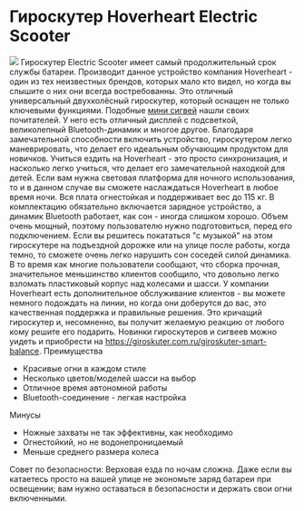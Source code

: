 <h1>Гироскутер Hoverheart Electric Scooter</h1>
<img class="alignleft" src="https://giroskuter.com.ru/image/cache/catalog/Sig/_MG_8399-900x596.jpg"/>
Гироскутер Electric Scooter имеет самый продолжительный срок службы батареи. Производит данное устройство компания Hoverheart - один из тех неизвестных брендов, которых мало кто видел, но когда вы слышите о них они всегда востребованны.
Это отличный универсальный двухколёсный гироскутер, который оснащен не только ключевыми функциями. Подобные <a href="https://giroskuter.com.ru/segways">мини сигвей</a> нашли своих почитателей. У него есть отличный дисплей с подсветкой, великолепный Bluetooth-динамик и многое другое.
Благодаря замечательной способности включить устройство, гироскутером легко маневрировать, что делает его идеальным обучающим продуктом для новичков. Учиться ездить на Hoverheart - это просто синхронизация, и насколько легко учиться, что делает его замечательной находкой для детей. Если вам нужна световая платформа для ночного использования, то и в данном случае вы сможете наслаждаться Hoverheart в любое время ночи. Вся плата огнестойкая и поддерживает вес до 115 кг.
В комплектацию обязательно включается зарядное устройство, а динамик Bluetooth работает, как сон - иногда слишком хорошо. Объем очень мощный, поэтому пользователю нужно подготовиться, перед  его подключением. Если вы решитесь покататься  "с музыкой" на этом гироскутере на подъездной дорожке или на улице после работы, когда темно, то сможете очень легко нарушить сон соседей силой динамика.
В то время как многие пользователи сообщают, что сборка прочная, значительное меньшинство клиентов сообщило, что довольно легко взломать пластиковый корпус над колесами и шасси. 
У компании Hoverheart есть дополнительное обслуживание клиентов - вы можете немного подождать на линии, но когда они доберутся до вас, это качественная поддержка и правильные решения. Это кричащий гироскутер и, несомненно, вы получит желаемую реакцию от любого кому решите его подарить. Новинки гироскутеров и сигвеев можно уидеть и приобрести на <a href="https://giroskuter.com.ru/giroskuter-smart-balance">https://giroskuter.com.ru/giroskuter-smart-balance</a>.
Преимущества
<ul><li>	Красивые огни в каждом стиле</li>
<li>	Несколько цветов/моделей шасси на выбор</li>
<li>	Отличное время автономной работы</li>
<li>	Bluetooth-соединение - легкая настройка</li></ul>
Минусы
	<ul><li>Ножные захваты не так эффективны, как необходимо</li>
<li>	Огнестойкий, но не водонепроницаемый</li>
<li>	Меньше среднего размера колеса</li></ul>
Совет по безопасности: Верховая езда по ночам сложна. Даже если вы катаетесь просто на вашей улице не экономьте заряд батареи при освещении; вам нужно оставаться в безопасности и держать свои огни включенными.
